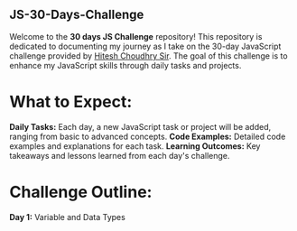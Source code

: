## JS-30-Days-Challenge
Welcome to the **30 days JS Challenge** repository! 
This repository is dedicated to documenting my journey as I take on the 30-day JavaScript challenge provided by [Hitesh Choudhry Sir](https://github.com/hiteshchoudhary). The goal of this challenge is to enhance my JavaScript skills through daily tasks and projects.
# What to Expect:
**Daily Tasks:**  Each day, a new JavaScript task or project will be added, ranging from basic to advanced concepts.
**Code Examples:**  Detailed code examples and explanations for each task.
**Learning Outcomes:**  Key takeaways and lessons learned from each day's challenge.
# Challenge Outline:
**Day 1:** Variable and Data Types
